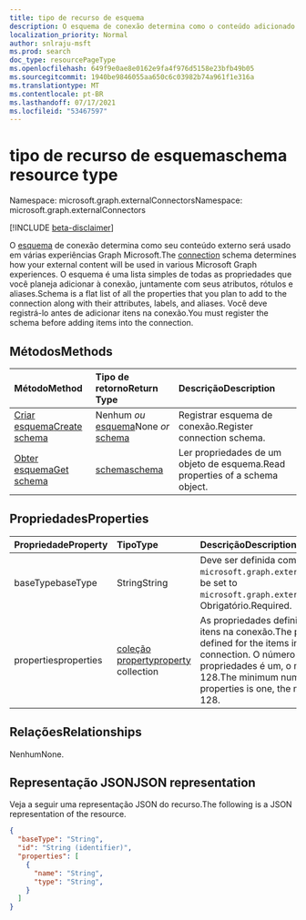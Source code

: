 ```yaml
---
title: tipo de recurso de esquema
description: O esquema de conexão determina como o conteúdo adicionado a uma conexão será usado em várias experiências Graph Microsoft.
localization_priority: Normal
author: snlraju-msft
ms.prod: search
doc_type: resourcePageType
ms.openlocfilehash: 649f9e0ae8e0162e9fa4f976d5158e23bfb49b05
ms.sourcegitcommit: 1940be9846055aa650c6c03982b74a961f1e316a
ms.translationtype: MT
ms.contentlocale: pt-BR
ms.lasthandoff: 07/17/2021
ms.locfileid: "53467597"
---
```

# <a name="schema-resource-type"></a><span data-ttu-id="ef1da-103">tipo de recurso de esquema</span><span class="sxs-lookup"><span data-stu-id="ef1da-103">schema resource type</span></span>

<span data-ttu-id="ef1da-104">Namespace: microsoft.graph.externalConnectors</span><span class="sxs-lookup"><span data-stu-id="ef1da-104">Namespace: microsoft.graph.externalConnectors</span></span>

[!INCLUDE [beta-disclaimer](../../includes/beta-disclaimer.md)]

<span data-ttu-id="ef1da-105">O [esquema](externalconnectors-externalconnection.md) de conexão determina como seu conteúdo externo será usado em várias experiências Graph Microsoft.</span><span class="sxs-lookup"><span data-stu-id="ef1da-105">The [connection](externalconnectors-externalconnection.md) schema determines how your external content will be used in various Microsoft Graph experiences.</span></span> <span data-ttu-id="ef1da-106">O esquema é uma lista simples de todas as propriedades que você planeja adicionar à conexão, juntamente com seus atributos, rótulos e aliases.</span><span class="sxs-lookup"><span data-stu-id="ef1da-106">Schema is a flat list of all the properties that you plan to add to the connection along with their attributes, labels, and aliases.</span></span> <span data-ttu-id="ef1da-107">Você deve registrá-lo antes de adicionar itens na conexão.</span><span class="sxs-lookup"><span data-stu-id="ef1da-107">You must register the schema before adding items into the connection.</span></span>

## <a name="methods"></a><span data-ttu-id="ef1da-108">Métodos</span><span class="sxs-lookup"><span data-stu-id="ef1da-108">Methods</span></span>

| <span data-ttu-id="ef1da-109">Método</span><span class="sxs-lookup"><span data-stu-id="ef1da-109">Method</span></span>                                                    | <span data-ttu-id="ef1da-110">Tipo de retorno</span><span class="sxs-lookup"><span data-stu-id="ef1da-110">Return Type</span></span>                   | <span data-ttu-id="ef1da-111">Descrição</span><span class="sxs-lookup"><span data-stu-id="ef1da-111">Description</span></span> |
|:----------------------------------------------------------|:------------------------------|:--|
| [<span data-ttu-id="ef1da-112">Criar esquema</span><span class="sxs-lookup"><span data-stu-id="ef1da-112">Create schema</span></span>](../api/externalconnectors-externalconnection-post-schema.md) | <span data-ttu-id="ef1da-113">Nenhum *ou* [esquema](externalconnectors-schema.md)</span><span class="sxs-lookup"><span data-stu-id="ef1da-113">None *or* [schema](externalconnectors-schema.md)</span></span> | <span data-ttu-id="ef1da-114">Registrar esquema de conexão.</span><span class="sxs-lookup"><span data-stu-id="ef1da-114">Register connection schema.</span></span> |
| [<span data-ttu-id="ef1da-115">Obter esquema</span><span class="sxs-lookup"><span data-stu-id="ef1da-115">Get schema</span></span>](../api/externalconnectors-schema-get.md)                        | [<span data-ttu-id="ef1da-116">schema</span><span class="sxs-lookup"><span data-stu-id="ef1da-116">schema</span></span>](externalconnectors-schema.md)           | <span data-ttu-id="ef1da-117">Ler propriedades de um objeto de esquema.</span><span class="sxs-lookup"><span data-stu-id="ef1da-117">Read properties of a schema object.</span></span> |

## <a name="properties"></a><span data-ttu-id="ef1da-118">Propriedades</span><span class="sxs-lookup"><span data-stu-id="ef1da-118">Properties</span></span>

| <span data-ttu-id="ef1da-119">Propriedade</span><span class="sxs-lookup"><span data-stu-id="ef1da-119">Property</span></span>   | <span data-ttu-id="ef1da-120">Tipo</span><span class="sxs-lookup"><span data-stu-id="ef1da-120">Type</span></span>                               | <span data-ttu-id="ef1da-121">Descrição</span><span class="sxs-lookup"><span data-stu-id="ef1da-121">Description</span></span>                |
|:-----------|:-----------------------------------|:---------------------------|
| <span data-ttu-id="ef1da-122">baseType</span><span class="sxs-lookup"><span data-stu-id="ef1da-122">baseType</span></span>   | <span data-ttu-id="ef1da-123">String</span><span class="sxs-lookup"><span data-stu-id="ef1da-123">String</span></span>                             | <span data-ttu-id="ef1da-124">Deve ser definida como `microsoft.graph.externalItem`.</span><span class="sxs-lookup"><span data-stu-id="ef1da-124">Must be set to `microsoft.graph.externalItem`.</span></span> <span data-ttu-id="ef1da-125">Obrigatório.</span><span class="sxs-lookup"><span data-stu-id="ef1da-125">Required.</span></span> |
| <span data-ttu-id="ef1da-126">properties</span><span class="sxs-lookup"><span data-stu-id="ef1da-126">properties</span></span> | <span data-ttu-id="ef1da-127">[coleção property](externalconnectors-property.md)</span><span class="sxs-lookup"><span data-stu-id="ef1da-127">[property](externalconnectors-property.md) collection</span></span> | <span data-ttu-id="ef1da-128">As propriedades definidas para os itens na conexão.</span><span class="sxs-lookup"><span data-stu-id="ef1da-128">The properties defined for the items in the connection.</span></span> <span data-ttu-id="ef1da-129">O número mínimo de propriedades é um, o máximo é 128.</span><span class="sxs-lookup"><span data-stu-id="ef1da-129">The minimum number of properties is one, the maximum is 128.</span></span> |

## <a name="relationships"></a><span data-ttu-id="ef1da-130">Relações</span><span class="sxs-lookup"><span data-stu-id="ef1da-130">Relationships</span></span>

<span data-ttu-id="ef1da-131">Nenhum</span><span class="sxs-lookup"><span data-stu-id="ef1da-131">None.</span></span>

## <a name="json-representation"></a><span data-ttu-id="ef1da-132">Representação JSON</span><span class="sxs-lookup"><span data-stu-id="ef1da-132">JSON representation</span></span>

<span data-ttu-id="ef1da-133">Veja a seguir uma representação JSON do recurso.</span><span class="sxs-lookup"><span data-stu-id="ef1da-133">The following is a JSON representation of the resource.</span></span>

<!-- {
  "blockType": "resource",
  "optionalProperties": [
  ],
  "@odata.type": "microsoft.graph.externalConnectors.schema",
  "keyProperty": "id"
}-->

```json
{
  "baseType": "String",
  "id": "String (identifier)",
  "properties": [
    {
      "name": "String",
      "type": "String",
    }
  ]
}
```

<!-- uuid: 16cd6b66-4b1a-43a1-adaf-3a886856ed98
2019-02-04 14:57:30 UTC -->
<!-- {
  "type": "#page.annotation",
  "description": "schema resource",
  "keywords": "",
  "section": "documentation",
  "tocPath": ""
}-->
